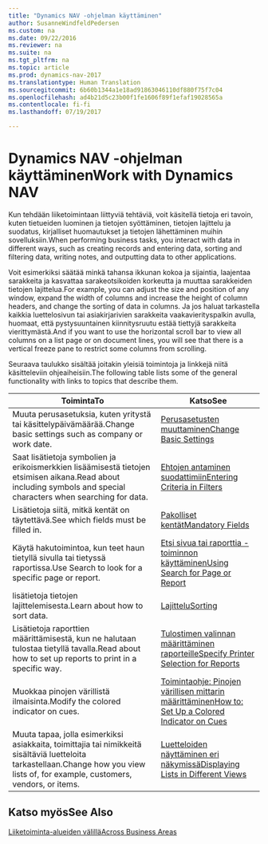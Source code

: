 ```yaml
---
title: "Dynamics NAV -ohjelman käyttäminen"
author: SusanneWindfeldPedersen
ms.custom: na
ms.date: 09/22/2016
ms.reviewer: na
ms.suite: na
ms.tgt_pltfrm: na
ms.topic: article
ms.prod: dynamics-nav-2017
ms.translationtype: Human Translation
ms.sourcegitcommit: 6b60b1344a1e18ad91863046110df880f75f7c04
ms.openlocfilehash: ad4b21d5c23b00f1fe1606f89f1efaf19028565a
ms.contentlocale: fi-fi
ms.lasthandoff: 07/19/2017

---
```

    
# <a name="work-with-dynamics-nav"></a><span data-ttu-id="a087b-102">Dynamics NAV -ohjelman käyttäminen</span><span class="sxs-lookup"><span data-stu-id="a087b-102">Work with Dynamics NAV</span></span>
<span data-ttu-id="a087b-103">Kun tehdään liiketoimintaan liittyviä tehtäviä, voit käsitellä tietoja eri tavoin, kuten tietueiden luominen ja tietojen syöttäminen, tietojen lajittelu ja suodatus, kirjalliset huomautukset ja tietojen lähettäminen muihin sovelluksiin.</span><span class="sxs-lookup"><span data-stu-id="a087b-103">When performing business tasks, you interact with data in different ways, such as creating records and entering data, sorting and filtering data, writing notes, and outputting data to other applications.</span></span>

<span data-ttu-id="a087b-104">Voit esimerkiksi säätää minkä tahansa ikkunan kokoa ja sijaintia, laajentaa sarakkeita ja kasvattaa sarakeotsikoiden korkeutta ja muuttaa sarakkeiden tietojen lajittelua.</span><span class="sxs-lookup"><span data-stu-id="a087b-104">For example, you can adjust the size and position of any window, expand the width of columns and increase the height of column headers, and change the sorting of data in columns.</span></span> <span data-ttu-id="a087b-105">Ja jos haluat tarkastella kaikkia luettelosivun tai asiakirjarivien sarakkeita vaakavierityspalkin avulla, huomaat, että pystysuuntainen kiinnitysruutu estää tiettyjä sarakkeita vierittymästä.</span><span class="sxs-lookup"><span data-stu-id="a087b-105">And if you want to use the horizontal scroll bar to view all columns on a list page or on document lines, you will see that there is a vertical freeze pane to restrict some columns from scrolling.</span></span>

<span data-ttu-id="a087b-106">Seuraava taulukko sisältää joitakin yleisiä toimintoja ja linkkejä niitä käsitteleviin ohjeaiheisiin.</span><span class="sxs-lookup"><span data-stu-id="a087b-106">The following table lists some of the general functionality with links to topics that describe them.</span></span>

|<span data-ttu-id="a087b-107">Toiminta</span><span class="sxs-lookup"><span data-stu-id="a087b-107">To</span></span> |<span data-ttu-id="a087b-108">Katso</span><span class="sxs-lookup"><span data-stu-id="a087b-108">See</span></span> |
|---|----|
|<span data-ttu-id="a087b-109">Muuta perusasetuksia, kuten yritystä tai käsittelypäivämäärää.</span><span class="sxs-lookup"><span data-stu-id="a087b-109">Change basic settings such as company or work date.</span></span>|[<span data-ttu-id="a087b-110">Perusasetusten muuttaminen</span><span class="sxs-lookup"><span data-stu-id="a087b-110">Change Basic Settings</span></span>](ui-change-basic-settings.md)|
|<span data-ttu-id="a087b-111">Saat lisätietoja symbolien ja erikoismerkkien lisäämisestä tietojen etsimisen aikana.</span><span class="sxs-lookup"><span data-stu-id="a087b-111">Read about including symbols and special characters when searching for data.</span></span>|[<span data-ttu-id="a087b-112">Ehtojen antaminen suodattimiin</span><span class="sxs-lookup"><span data-stu-id="a087b-112">Entering Criteria in Filters</span></span>](ui-enter-criteria-filters.md)|
|<span data-ttu-id="a087b-113">Lisätietoja siitä, mitkä kentät on täytettävä.</span><span class="sxs-lookup"><span data-stu-id="a087b-113">See which fields must be filled in.</span></span>|[<span data-ttu-id="a087b-114">Pakolliset kentät</span><span class="sxs-lookup"><span data-stu-id="a087b-114">Mandatory Fields</span></span>](ui-mandatory-fields.md)|
|<span data-ttu-id="a087b-115">Käytä hakutoimintoa, kun teet haun tietyllä sivulla tai tietyssä raportissa.</span><span class="sxs-lookup"><span data-stu-id="a087b-115">Use Search to look for a specific page or report.</span></span>|[<span data-ttu-id="a087b-116">Etsi sivua tai raporttia -toiminnon käyttäminen</span><span class="sxs-lookup"><span data-stu-id="a087b-116">Using Search for Page or Report</span></span>](ui-search.md)|
|<span data-ttu-id="a087b-117">lisätietoja tietojen lajittelemisesta.</span><span class="sxs-lookup"><span data-stu-id="a087b-117">Learn about how to sort data.</span></span>|[<span data-ttu-id="a087b-118">Lajittelu</span><span class="sxs-lookup"><span data-stu-id="a087b-118">Sorting</span></span>](ui-sorting.md)|
|<span data-ttu-id="a087b-119">Lisätietoja raporttien määrittämisestä, kun ne halutaan tulostaa tietyllä tavalla.</span><span class="sxs-lookup"><span data-stu-id="a087b-119">Read about how to set up reports to print in a specific way.</span></span>|[<span data-ttu-id="a087b-120">Tulostimen valinnan määrittäminen raporteille</span><span class="sxs-lookup"><span data-stu-id="a087b-120">Specify Printer Selection for Reports</span></span>](ui-specify-printer-selection-reports.md)|
|<span data-ttu-id="a087b-121">Muokkaa pinojen värillistä ilmaisinta.</span><span class="sxs-lookup"><span data-stu-id="a087b-121">Modify the colored indicator on cues.</span></span>|[<span data-ttu-id="a087b-122">Toimintaohje: Pinojen värillisen mittarin määrittäminen</span><span class="sxs-lookup"><span data-stu-id="a087b-122">How to: Set Up a Colored Indicator on Cues</span></span>](ui-how-setup-colored-indicator-cues.md)|
|<span data-ttu-id="a087b-123">Muuta tapaa, jolla esimerkiksi asiakkaita, toimittajia tai nimikkeitä sisältäviä luetteloita tarkastellaan.</span><span class="sxs-lookup"><span data-stu-id="a087b-123">Change how you view lists of, for example, customers, vendors, or items.</span></span>|[<span data-ttu-id="a087b-124">Luetteloiden näyttäminen eri näkymissä</span><span class="sxs-lookup"><span data-stu-id="a087b-124">Displaying Lists in Different Views</span></span>](across-display-lists-different-views.md)|

## <a name="see-also"></a><span data-ttu-id="a087b-125">Katso myös</span><span class="sxs-lookup"><span data-stu-id="a087b-125">See Also</span></span>
[<span data-ttu-id="a087b-126">Liiketoiminta-alueiden välillä</span><span class="sxs-lookup"><span data-stu-id="a087b-126">Across Business Areas</span></span>](ui-across-business-areas.md)

